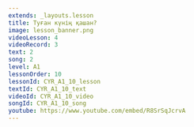 ```yaml
---
extends: _layouts.lesson
title: Туған күнің қашан?
image: lesson_banner.png
videoLesson: 4
videoRecord: 3
text: 2
song: 2
level: A1
lessonOrder: 10
lessonId: CYR_A1_10_lesson
textId: CYR_A1_10_text
videoId: CYR_A1_10_video
songId: CYR_A1_10_song
youtube: https://www.youtube.com/embed/R8SrSqJcrvA
---
```

